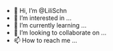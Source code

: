 - 👋 Hi, I’m @LiliSchn
- 👀 I’m interested in ...
- 🌱 I’m currently learning ...
- 💞️ I’m looking to collaborate on ...
- 📫 How to reach me ...

<!---
LiliSchn/LiliSchn is a ✨ special ✨ repository because its `README.md` (this file) appears on your GitHub profile.
You can click the Preview link to take a look at your changes.
--->
